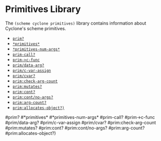 # Primitives Library

The `(scheme cyclone primitives)` library contains information about Cyclone's scheme primitives.

- [`prim?`](#prim)
- [`*primitives*`](#primitives)
- [`*primitives-num-args*`](#primitives-num-args)
- [`prim-call?`](#prim-call)
- [`prim->c-func`](#prim-c-func)
- [`prim/data-arg?`](#primdata-arg)
- [`prim/c-var-assign`](#primc-var-assign)
- [`prim/cvar?`](#primcvar)
- [`prim:check-arg-count`](#primcheck-arg-count)
- [`prim:mutates?`](#primmutates)
- [`prim:cont?`](#primcont)
- [`prim:cont/no-args?`](#primcontno-args)
- [`prim:arg-count?`](#primarg-count)
- [`prim:allocates-object?)`](#primallocates-object)

#prim?
#\*primitives\*
#\*primitives-num-args\*
#prim-call?
#prim->c-func
#prim/data-arg?
#prim/c-var-assign
#prim/cvar?
#prim:check-arg-count
#prim:mutates?
#prim:cont?
#prim:cont/no-args?
#prim:arg-count?
#prim:allocates-object?)
